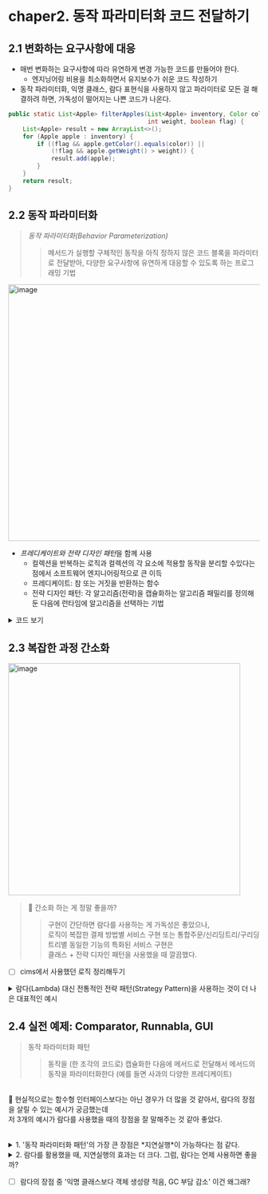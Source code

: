 # chaper2. 동작 파라미터화 코드 전달하기

## 2.1 변화하는 요구사항에 대응
- 매번 변화하는 요구사항에 따라 유연하게 변경 가능한 코드를 만들어야 한다.
  - 엔지닝어링 비용을 최소화하면서 유지보수가 쉬운 코드 작성하기
- 동작 파라미터화, 익명 클래스, 람다 표현식을 사용하지 않고 파라미터로 모든 걸 해결하려 하면, 가독성이 떨어지는 나쁜 코드가 나온다.
```java
public static List<Apple> filterApples(List<Apple> inventory, Color color,
                                       int weight, boolean flag) {
    List<Apple> result = new ArrayList<>();
    for (Apple apple : inventory) {
        if ((flag && apple.getColor().equals(color)) ||
            (!flag && apple.getWeight() > weight)) {
            result.add(apple);
        }
    }
    return result;
}
```

## 2.2 동작 파라미터화
> *동작 파라미터화(Behavior Parameterization)*
>> 메서드가 실행할 구체적인 동작을 아직 정하지 않은 코드 블록을 파라미터로 전달받아, 다양한 요구사항에 유연하게 대응할 수 있도록 하는 프로그래밍 기법

<img width="514" alt="image" src="https://github.com/user-attachments/assets/e071d1e3-e7f7-45db-b9f2-523ee145498d" /><br>

- *프레디케이트와 전략 디자인 패턴*을 함께 사용  
  - 컬렉션을 반복하는 로직과 컬렉션의 각 요소에 적용할 동작을 분리할 수있다는 점에서 소프트웨어 엔지니어링적으로 큰 이득
  - 프레디케이트: 참 또는 거짓을 반환하는 함수
  - 전략 디자인 패턴: 각 알고리즘(전략)을 캡슐화하는 알고리즘 패밀리를 정의해둔 다음에 런타임에 알고리즘을 선택하는 기법

<details>
<summary> 코드 보기</summary>

```java
// 선택 조건 결정 인터페이스 (전략 캡슐화)
public interface ApplePredicate {
  boolean test (Apple apple);
}

public class AppleHeavyWeightPredicate implements ApplePredicate {
  public boolean test(Apple apple) {
    return apple.getWeight() > 150;
  }
}

public class AppleGreenColorPredicate implements ApplePredicate {
  public boolean test(Apple apple) {
    return GREEN.equals(apple.getColor());
  }
}

// 반복하는 부분과 중요한 동작 요소를 분리 -> 유지보수에 유리
public static List<Apple> filterApples(List<Apple> inventory, ApplePredicate p) {
  List<Apple> result = new ArrayList<>();
  for(Apple apple : inventory) {
    // 프레디케이트 객체로 사과 검사 조건을 캡슐화
    if(p.test(apple)) {
      result.add(apple);
    } 
  }
}

// 나중에 추가 요구사항 시, 확장 가능
public class AppleRedAndHeavyPredicate implements ApplePredicate {
  public boolean test(Apple apple) {
    return RED.equals(apple.getColor()) && apple.getWeight() > 150;
  }
}

List<Apple> redAndHeavyApples = filterApples(inventory, new AppleRedAndHavyPredicate());
```
</details>

## 2.3 복잡한 과정 간소화
<img width="465" alt="image" src="https://github.com/user-attachments/assets/9a8f3e6c-5eb1-49f1-b525-7cad078a5f05" /><br>

> 🤔 간소화 하는 게 정말 좋을까?
>> 구현이 간단하면 람다를 사용하는 게 가독성은 좋았으나,<br>로직이 복잡한 결제 방법별 서비스 구현 또는 통합주문/신리딩트리/구리딩트리별 동일한 기능의 특화된 서비스 구현은<br>클래스 + 전략 디자인 패턴을 사용했을 때 깔끔했다.
- [ ] cims에서 사용했던 로직 정리해두기

<details>
  <summary>람다(Lambda) 대신 전통적인 전략 패턴(Strategy Pattern)을 사용하는 것이 더 나은 대표적인 예시</summary>

- **여러 메서드가 필요한 복잡한 전략 구현**
  - 람다는 함수형 인터페이스(추상 메서드 1개)만 구현 가능
  - 여러 메서드가 필요하거나 상태(state)가 있는 전략은 람다로 표현 불가
    - 예: 결제 방식 전략(PaymentStrategy)에서 결제, 환불, 포인트 적립 등 여러 메서드 필요
    - 예: 복잡한 초기화나 내부 상태가 필요한 암호화 전략

- **전략 객체가 상태(state)를 가져야 하는 경우**
  - 람다는 상태 없는(Stateless) 함수 객체에 적합
  - 전략 객체가 내부 값을 저장하거나 상태 변화가 필요하면 클래스 구현 권장
    - 예: 캐시를 유지하는 압축 전략
    - 예: 내부 연결 정보를 유지하는 네트워크 전략

- **전략 구현이 매우 복잡하거나 재사용·확장이 필요한 경우**
  - 람다는 간단한 동작에 적합하지만 복잡한 로직이나 재사용 전략은 별도 클래스 관리가 유지보수에 유리
    - 예: 다양한 정렬 알고리즘 전략
    - 예: 여러 단계의 데이터 변환 전략

- **함수형 인터페이스가 아닌 타입을 구현해야 할 때**
  - 람다는 함수형 인터페이스만 구현 가능
  - 추상 메서드가 2개 이상이거나 추상 클래스를 구현해야 하면 전략 패턴 필요

- **자기 자신(this)에 대한 참조가 필요한 경우**
  - 람다에서 `this`는 바깥 객체를 가리킴
  - 익명 클래스나 전략 클래스에서는 자기 자신 참조 가능

---

**요약 표**

| 상황/조건                     | 람다 사용 | 전략 패턴(클래스) 권장 |
|------------------------------|:---------:|:---------------------:|
| 메서드 1개, 간단한 로직       |     O     |           -           |
| 여러 메서드 필요, 상태 보유    |     -     |           O           |
| 복잡한 구현, 재사용/확장 필요 |     △     |           O           |
| 함수형 인터페이스 아님        |     -     |           O           |
| this 참조 필요(자기 자신)     |     -     |           O           |

---

**정리**  
람다는 간결함과 생산성에 강점이 있지만,  
복잡한 전략, 상태 보유, 여러 메서드, this 참조, 함수형 인터페이스가 아닌 경우에는  
전통적인 전략 패턴을 사용하는 것이 더 안전하고 명확함.

</details>



## 2.4 실전 예제: Comparator, Runnabla, GUI
> 동작 파라미터화 패턴
>> 동작을 (한 조각의 코드로) 캡슐화한 다음에 메서드로 전달해서 메서드의 동작을 파라미터화한다 (예를 들면 사과의 다양한 프레디케이트)

<br>🤔 현실적으로는 함수형 인터페이스보다는 아닌 경우가 더 많을 것 같아서, 람다의 장점을 살릴 수 있는 예시가 궁금했는데<br>저 3개의 예시가 람다를 사용했을 때의 장점을 잘 말해주는 것 같아 좋았다.<br><br>

<details>
  <summary> 1. '동작 파라미터화 패턴'의 가장 큰 장점은 *지연실행*이 가능하다는 점 같다. </summary>
  
- **불필요한 연산/자원 사용 최소화**  
  필요할 때까지 계산이나 객체 생성을 미루기 때문에, 실제로 필요하지 않은 작업은 아예 수행하지 않습니다.  
  예를 들어, 자바 Stream의 지연 연산은 최종 연산(collect, forEach 등)이 호출될 때까지 중간 연산(map, filter 등)을 실행하지 않습니다.  
  → 이로 인해 불필요한 데이터 처리와 메모리 사용이 줄어듭니다.

- **메모리 및 CPU 사용의 효율화**  
  큰 데이터 세트나 무거운 객체를 한꺼번에 메모리에 올리지 않고, 실제로 접근할 때만 생성하거나 처리합니다.  
  예를 들어, 제너레이터/이터레이터 패턴이나 Stream의 lazy evaluation은 한 번에 모든 데이터를 처리하지 않고 필요한 만큼만 메모리에 올려 처리합니다.  
  결과적으로 메모리 사용량과 CPU 부하가 크게 줄어듭니다.

- **성능 최적화 및 빠른 응답**  
  연산을 미루는 덕분에, 실제로 필요한 데이터만 빠르게 처리할 수 있습니다.  
  Stream 파이프라인에서 필터링, 매핑 등 여러 연산이 결합되어 있을 때 최종적으로 필요한 데이터만 추려내므로, 불필요한 연산이 줄고 전체 처리 속도가 빨라집니다.

- **초기화 순환성 문제 해결**  
  객체나 데이터의 초기화 시점을 늦춤으로써, 복잡한 의존성이나 초기화 순환 문제를 피할 수 있습니다.  
  예를 들어, 어떤 객체가 실제로 사용되기 전까지 초기화하지 않으면 의존성 문제나 불필요한 비용을 방지할 수 있습니다.

- **유연한 구조와 관심사의 분리**  
  코드의 실행 시점과 정의 시점을 분리할 수 있어 유연한 구조와 관심사의 분리(Separation of Concerns)가 용이합니다.  
  예를 들어, 콜백, 이벤트 핸들러, 스레드 작업 등에서 "나중에 실행할 코드"를 등록해두고 필요할 때 실행하는 구조가 가능합니다.

---

**정리**  
지연 실행: 실제로 필요할 때까지 계산이나 객체 생성을 미루는 기법
이로 인해 메모리와 CPU 등 리소스 사용이 최적화되고, 불필요한 연산을 줄여 성능이 향상되며, 초기화 순환성 문제도 예방할 수 있음
특히 대용량 데이터 처리, 복잡한 의존성 관리, 이벤트/비동기/스레드 작업 등에서 효율적이고 유연한 시스템 설계가 가능함

---

**정리**

- 지연 실행: 실제로 필요할 때까지 계산이나 객체 생성을 미루는 기법
- 이로 인해 메모리와 CPU 등 리소스 사용이 최적화되고, 불필요한 연산을 줄여 성능이 향상되며, 초기화 순환성 문제도 예방할 수 있음
- 특히 대용량 데이터 처리, 복잡한 의존성 관리, 이벤트/비동기/스레드 작업 등에서 효율적이고 유연한 시스템 설계가 가능함
  
</details>


<details>
  <summary> 2. 람다를 활용했을 때, 지연실행의 효과는 더 크다. 그럼, 람다는 언제 사용하면 좋을까? </summary><br>

**비교 표**

| 방식        | 특징 및 장점                                                                                           | 리소스적 효과/단점                           |
|-------------|--------------------------------------------------------------------------------------------------------|----------------------------------------------|
| 클래스 이용 | - 전략(알고리즘)을 별도의 클래스로 구현<br>- 명확한 타입, 복잡한 상태·여러 메서드 필요시 유리           | - 클래스/객체 수 증가, 메모리 사용 증가      |
| 람다 이용   | - 코드 블록(동작)을 간결하게 전달<br>- 불필요한 클래스 없이 동작만 파라미터로 넘김<br>- 코드가 짧고 명확<br>- 익명 클래스보다 객체 생성량 적음, GC 부담 감소 | - 복잡한 상태·여러 메서드 필요시 부적합      |

---

**구체적 설명**

- 람다 표현식은 코드 블록을 객체처럼 전달할 수 있어, 실제로 필요할 때까지 실행을 미룹니다.  
  이로 인해 불필요한 객체 생성을 줄이고, 메모리와 GC(가비지 컬렉션) 부담도 줄어듭니다.
- 람다는 익명 클래스보다 훨씬 적은 코드와 객체로 동작을 표현할 수 있으므로,  
  대량의 동작 파라미터화가 필요한 상황(예: 스트림, 비동기, 이벤트 처리 등)에서 리소스 효율성이 높아집니다.
- 클래스 기반 전략 패턴은 명확한 타입, 복잡한 상태, 여러 메서드가 필요한 경우에만 사용하는 것이 좋고,  
  단순히 "나중에 실행할 코드"를 전달하는 목적이라면 람다가 훨씬 간결하고 효율적입니다.

---

**결론**

- 지연 실행의 장점을 최대한 활용하려면, 동작 파라미터화에서 람다를 사용하는 것이 클래스보다 리소스적으로도 더 효과적입니다.
- 람다는 코드의 간결성, 메모리 효율, GC 부담 감소, 실행 시점의 유연성 등 다양한 측면에서 이점을 제공합니다.
- 단, 복잡한 상태 관리나 여러 메서드가 필요한 경우에는 전통적인 클래스 기반 전략 패턴이 더 적합할 수 있습니다.
- **즉, 단순 동작 파라미터화와 지연 실행이 목적이라면 람다 사용이 더 나은 선택입니다.**
  
</details>


- [ ] 람다의 장점 중 '익명 클래스보다 객체 생성량 적음, GC 부담 감소' 이건 왜그래?

